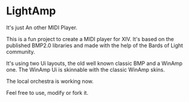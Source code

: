 # LightAmp
It's just An other MIDI Player.

This is a fun project to create a MIDI player for XIV. It's based on the published BMP2.0 libraries and made with the help of the Bards of Light community.

It's using two Ui layouts, the old well known classic BMP and a WinAmp one. The WinAmp Ui is skinnable with the classic WinAmp skins.

The local orchestra is working now.

Feel free to use, modify or fork it.
